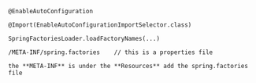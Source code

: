 

    @EnableAutoConfiguration

    @Import(EnableAutoConfigurationImportSelector.class)
    
    SpringFactoriesLoader.loadFactoryNames(...)
    
    /META-INF/spring.factories    // this is a properties file
    
    the **META-INF** is under the **Resources** add the spring.factories file
